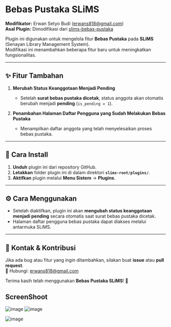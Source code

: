 # Bebas Pustaka SLiMS

**Modifikator:** Erwan Setyo Budi ([erwans818@gmail.com](mailto:erwans818@gmail.com))  
**Asal Plugin:** Dimodifikasi dari [slims-bebas-pustaka](https://github.com/drajathasan/slims-bebas-pustaka)  

Plugin ini digunakan untuk mengelola fitur **Bebas Pustaka** pada **SLiMS** (Senayan Library Management System).  
Modifikasi ini menambahkan beberapa fitur baru untuk meningkatkan fungsionalitas.

---

## ✨ **Fitur Tambahan**
1. **Merubah Status Keanggotaan Menjadi Pending**  
   - Setelah **surat bebas pustaka dicetak**, status anggota akan otomatis berubah menjadi **pending** (`is_pending = 1`).
   
2. **Penambahan Halaman Daftar Pengguna yang Sudah Melakukan Bebas Pustaka**  
   - Menampilkan daftar anggota yang telah menyelesaikan proses bebas pustaka.

---

## 🔧 **Cara Install**
1. **Unduh** plugin ini dari repository GitHub.
2. **Letakkan** folder plugin ini di dalam direktori **`slims-root/plugins/`**.
3. **Aktifkan** plugin melalui **Menu Sistem** → **Plugins**.

---

## ⚙ **Cara Menggunakan**
- Setelah diaktifkan, plugin ini akan **mengubah status keanggotaan menjadi pending** secara otomatis saat surat bebas pustaka dicetak.
- Halaman daftar pengguna bebas pustaka dapat diakses melalui antarmuka SLiMS.

---

## 📩 **Kontak & Kontribusi**
Jika ada bug atau fitur yang ingin ditambahkan, silakan buat **issue** atau **pull request**.  
📧 Hubungi: [erwans818@gmail.com](mailto:erwans818@gmail.com)  

Terima kasih telah menggunakan **Bebas Pustaka SLiMS**! 🚀

## ScreenShoot

![image](https://github.com/user-attachments/assets/383e0c57-57e9-4a29-abec-bf9a19c64415)
![image](https://github.com/user-attachments/assets/3ea29c19-6dc5-4a5e-80c4-bfeafe996626)

![image](https://github.com/user-attachments/assets/0ef04709-f589-494b-b82c-97842ea0d18c)


